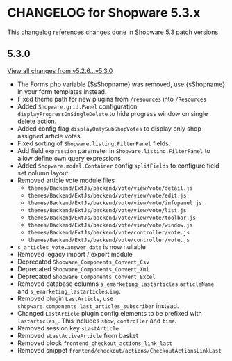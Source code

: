 # CHANGELOG for Shopware 5.3.x

This changelog references changes done in Shopware 5.3 patch versions.

## 5.3.0

[View all changes from v5.2.6...v5.3.0](https://github.com/shopware/shopware/compare/v5.2.6...v5.3.0)

* The Forms.php variable {$sShopname} was removed, use {sShopname} in your form templates instead.
* Fixed theme path for new plugins from `/resources` into `/Resources`
* Added `Shopware.grid.Panel` configuration `displayProgressOnSingleDelete` to hide progress window on single delete action.
* Added config flag `displayOnlySubShopVotes` to display only shop assigned article votes.
* Fixed sorting of `Shopware.listing.FilterPanel` fields.
* Add field `expression` parameter in `Shopware.listing.FilterPanel` to allow define own query expressions
* Added `Shopware.model.Container` config `splitFields` to configure field set column layout.
* Removed article vote module files
    * `themes/Backend/ExtJs/backend/vote/view/vote/detail.js`
    * `themes/Backend/ExtJs/backend/vote/view/vote/edit.js`
    * `themes/Backend/ExtJs/backend/vote/view/vote/infopanel.js`
    * `themes/Backend/ExtJs/backend/vote/view/vote/list.js`
    * `themes/Backend/ExtJs/backend/vote/view/vote/toolbar.js`
    * `themes/Backend/ExtJs/backend/vote/view/vote/window.js`
    * `themes/Backend/ExtJs/backend/vote/controller/vote.js`
    * `themes/Backend/ExtJs/backend/vote/controller/vote.js`
* `s_articles_vote.answer_date` is now nullable
* Removed legacy import / export module
* Deprecated `Shopware_Components_Convert_Csv`
* Deprecated `Shopware_Components_Convert_Xml`
* Deprecated `Shopware_Components_Convert_Excel`
* Removed database columns `s_emarketing_lastarticles`.`articleName` and `s_emarketing_lastarticles`.`img`.
* Removed plugin `LastArticle`, use `shopware.components.last_articles_subscriber` instead.
* Changed `LastArticle` plugin config elements to be prefixed with `lastarticles_`. This includes `show`, `controller` and `time`.
* Removed session key `sLastArticle`
* Removed `sLastActiveArticle` from basket
* Removed block `frontend_checkout_actions_link_last`
* Removed snippet `frontend/checkout/actions/CheckoutActionsLinkLast`